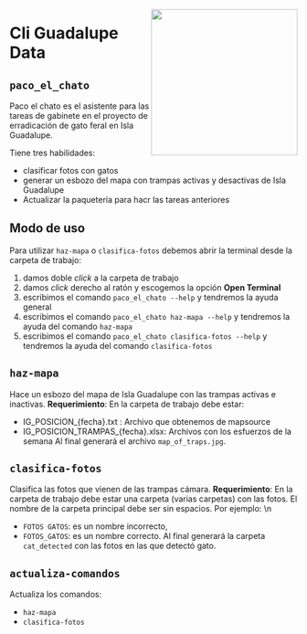 <a href="https://www.islas.org.mx/"><img src="https://www.islas.org.mx/img/logo.svg" align="right" width="256" /></a>
# Cli Guadalupe Data

## `paco_el_chato`
Paco el chato es el asistente para las tareas de gabinete en el proyecto de erradicación de gato
feral en Isla Guadalupe.

Tiene tres habilidades:
- clasificar fotos con gatos
- generar un esbozo del mapa con trampas activas y desactivas de Isla Guadalupe
- Actualizar la paquetería para hacr las tareas anteriores

## Modo de uso
Para utilizar `haz-mapa` o `clasifica-fotos` debemos abrir la terminal desde la carpeta de trabajo:
1. damos doble _click_ a la carpeta de trabajo
1. damos _click_ derecho al ratón y escogemos la opción **Open Terminal**
1. escribimos el comando `paco_el_chato --help` y tendremos la ayuda general
1. escribimos el comando `paco_el_chato haz-mapa --help` y tendremos la ayuda del comando `haz-mapa`
1. escribimos el comando `paco_el_chato clasifica-fotos --help` y tendremos la ayuda del comando `clasifica-fotos`

## `haz-mapa`
Hace un esbozo del mapa de Isla Guadalupe con las trampas activas e inactivas.
**Requerimiento**: En la carpeta de trabajo debe estar:
- IG_POSICION_{fecha}.txt         : Archivo que obtenemos de mapsource
- IG_POSICION_TRAMPAS_{fecha}.xlsx: Archivos con los esfuerzos de la semana
Al final generará el archivo `map_of_traps.jpg`.

## `clasifica-fotos`
Clasifica las fotos que vienen de las trampas cámara.
**Requerimiento**: En la carpeta de trabajo debe estar una carpeta (varias carpetas) con las fotos.
El nombre de la carpeta principal debe ser sin espacios. Por ejemplo: \n
- `FOTOS GATOS`: es un nombre incorrecto,
- `FOTOS_GATOS`: es un nombre correcto.
Al final generará la carpeta `cat_detected` con las fotos en las que detectó gato.

## `actualiza-comandos`
Actualiza los comandos:
- `haz-mapa`
- `clasifica-fotos`

